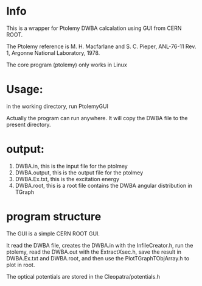 # Info

This is a wrapper for Ptolemy DWBA calcalation using GUI from CERN ROOT. 

The Ptolemy reference is M. H. Macfarlane and S. C. Pieper, ANL-76-11 Rev. 1, Argonne National Laboratory, 1978.

The core program (ptolemy) only works in Linux

# Usage:

in the working directory, run PtolemyGUI

Actually the program can run anywhere. It will copy the DWBA file to the present directory.

# output:

1. DWBA.in, this is the input file for the ptolmey
2. DWBA.output, this is the output file for the ptolmey
3. DWBA.Ex.txt, this is the excitation energy
4. DWBA.root, this is a root file contains the DWBA angular distribution in TGraph

# program structure

The GUI is a simple CERN ROOT GUI. 

It read the DWBA file, creates the DWBA.in with the InfileCreator.h, run the ptolemy, read the DWBA.out with the ExtractXsec.h, save the result in DWBA.Ex.txt and DWBA.root, and then use the PlotTGraphTObjArray.h to plot in root.

The optical potentials are stored in the Cleopatra/potentials.h 

